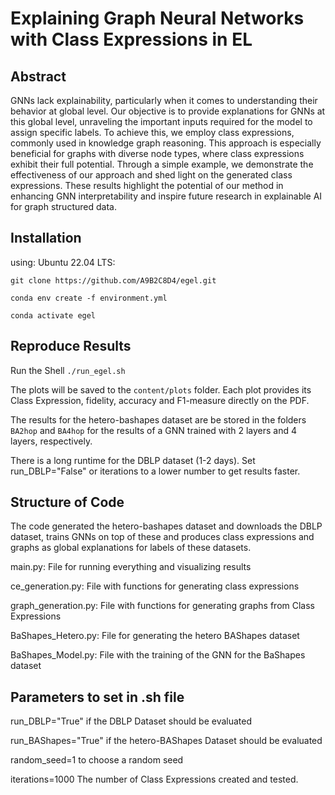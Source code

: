 # Explaining Graph Neural Networks with Class Expressions in EL
## Abstract
GNNs lack explainability, particularly when it comes to understanding their behavior at global level. Our objective is to provide explanations for GNNs at this global level, unraveling the important inputs required for the model to assign specific labels. To achieve this, we employ class expressions, commonly used in knowledge graph reasoning. This approach is especially beneficial for graphs with diverse node types, where class expressions exhibit their full potential. Through a simple example, we demonstrate the effectiveness of our approach and shed light on the generated class expressions. These results highlight the potential of our method in enhancing GNN interpretability and inspire future research in explainable AI for graph structured data.

## Installation
using: Ubuntu 22.04 LTS:
```
git clone https://github.com/A9B2C8D4/egel.git

conda env create -f environment.yml

conda activate egel
```
## Reproduce Results

Run the Shell `./run_egel.sh`


The plots will be saved to the `content/plots` folder. Each plot provides its Class Expression, fidelity, accuracy and F1-measure directly on the PDF. 

The results for the hetero-bashapes dataset are be stored in the folders `BA2hop` and `BA4hop` for the results of a GNN trained with 2 layers and 4 layers, respectively.



There is a long runtime for the DBLP dataset (1-2 days). Set run_DBLP="False" or iterations to a lower number to get results faster.


## Structure of Code

The code generated the hetero-bashapes dataset and downloads the DBLP dataset, trains GNNs on top of these and produces class expressions and graphs as global explanations for labels of these datasets.


main.py: File for running everything and visualizing results

ce_generation.py: File with functions for generating class expressions

graph_generation.py: File with functions for generating graphs from Class Expressions

BaShapes_Hetero.py: File for generating the hetero BAShapes dataset

BaShapes_Model.py: File with the training of the GNN for the BaShapes dataset

## Parameters to set in .sh file


run_DBLP="True" if the DBLP Dataset should be evaluated

run_BAShapes="True" if the hetero-BAShapes Dataset should be evaluated

random_seed=1 to choose a random seed

iterations=1000 The number of Class Expressions created and tested.

